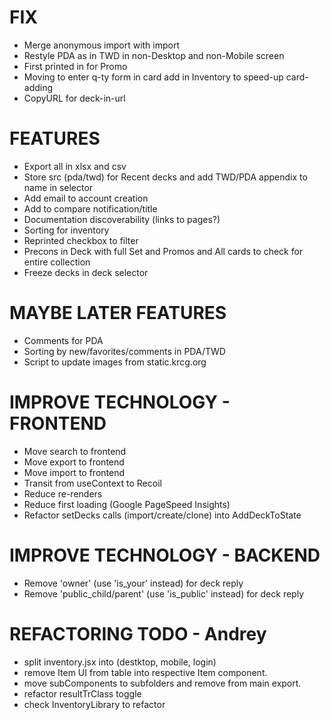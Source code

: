 # FIX
- Merge anonymous import with import
- Restyle PDA as in TWD in non-Desktop and non-Mobile screen
- First printed in for Promo
- Moving to enter q-ty form in card add in Inventory to speed-up card-adding
- CopyURL for deck-in-url

# FEATURES
- Export all in xlsx and csv
- Store src (pda/twd) for Recent decks and add TWD/PDA appendix to name in selector
- Add email to account creation
- Add to compare notification/title
- Documentation discoverability (links to pages?)
- Sorting for inventory
- Reprinted checkbox to filter
- Precons in Deck with full Set and Promos and All cards to check for entire collection
- Freeze decks in deck selector

# MAYBE LATER FEATURES
- Comments for PDA
- Sorting by new/favorites/comments in PDA/TWD
- Script to update images from static.krcg.org

# IMPROVE TECHNOLOGY - FRONTEND
- Move search to frontend
- Move export to frontend
- Move import to frontend
- Transit from useContext to Recoil
- Reduce re-renders
- Reduce first loading (Google PageSpeed Insights)
- Refactor setDecks calls (import/create/clone) into AddDeckToState

# IMPROVE TECHNOLOGY - BACKEND
- Remove 'owner' (use 'is_your' instead) for deck reply
- Remove 'public_child/parent' (use 'is_public' instead) for deck reply

# REFACTORING TODO - Andrey
- split inventory.jsx into (destktop, mobile, login)
- remove Item UI from table into respective Item component.
- move subComponents to subfolders and remove from main export.
- refactor resultTrClass toggle
- check InventoryLibrary to refactor
